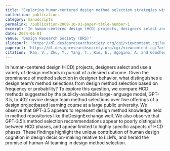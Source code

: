 ```yaml
---
title: "Exploring human-centered design method selection strategies with large language models"
collection: publications
category: manuscripts
permalink: /publication/2009-10-01-paper-title-number-1
excerpt: 'In human-centered design (HCD) projects, designers select and use a variety of design methods in pursuit of a desired outcome. Given the prominence of method selection in designer behavior, what distinguishes a design team’s method selections from design method selection based on frequency or probability? To explore this question, we compare HCD methods suggested by the publicly-available large-language model, GPT-3.5, to 402 novice design team method selections over five offerings of a design projectbased learning course at a large public university. We observe that GPT-3.5 appears to represent design method knowledge held in method repositories like theDesignExchange well. We also observe that GPT-3.5’s method selection recommendations appear to poorly distinguish between HCD phases, and appear limited to highly specific aspects of HCD phases. These findings highlight the unique contribution of human design cognition in design decision-making relative to LLM’s, and herald the promise of human-AI teaming in design method selection.'
date: 2024-06-01
venue: 'Design Research Society (DRS)'
slidesurl: 'https://dl.designresearchsociety.org/cgi/viewcontent.cgi?article=3435&context=drs-conference-papers'
paperurl: 'https://dl.designresearchsociety.org/cgi/viewcontent.cgi?article=3435&context=drs-conference-papers'
citation: 'Rao, V., Zhu, Y., Yang, T., Kim, E., Agogino, A. and Goucher-Lambert, K., 2024. Exploring human-centered design method selection strategies with large language models.'
---
```


In human-centered design (HCD) projects, designers select and use a variety of design methods in pursuit of a desired outcome. Given the prominence of method selection in designer behavior, what distinguishes a design team’s method selections from design method selection based on frequency or probability? To explore this question, we compare HCD methods suggested by the publicly-available large-language model, GPT-3.5, to 402 novice design team method selections over five offerings of a design projectbased learning course at a large public university. We observe that GPT-3.5 appears to represent design method knowledge held in method repositories like theDesignExchange well. We also observe that GPT-3.5’s method selection recommendations appear to poorly distinguish between HCD phases, and appear limited to highly specific aspects of HCD phases. These findings highlight the unique contribution of human design cognition in design decision-making relative to LLM’s, and herald the promise of human-AI teaming in design method selection.